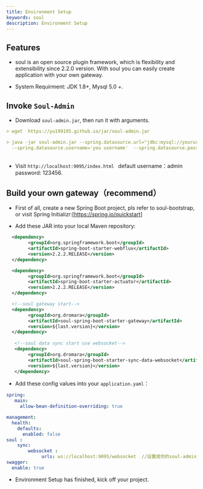 ```yaml
---
title: Environment Setup
keywords: soul
description: Environment Setup
---
```


## Features

* soul is an open source plugin framework, which is flexibility and extensibility since 2.2.0 version.
  With soul you can easily create application with your own gateway.

* System Requirment: JDK 1.8+, Mysql 5.0 +.

## Invoke `Soul-Admin`

* Download `soul-admin.jar`, then run it with arguments.
```yaml
> wget  https://yu199195.github.io/jar/soul-admin.jar

> java -jar soul-admin.jar --spring.datasource.url="jdbc:mysql://yoururl:3306/soul?useUnicode=true&characterEncoding=utf-8&useSSL=false"  
  --spring.datasource.username='you username'  --spring.datasource.password='you password'
 
```
* Visit `http://localhost:9095/index.html ` default username：admin  password: 123456.

## Build your own gateway（recommend）

* First of all, create a new Spring Boot project, pls refer to soul-bootstrap, or visit Spring Initializr:[https://spring.io/quickstart]

* Add these JAR into your local Maven repository:
```xml
  <dependency>
        <groupId>org.springframework.boot</groupId>
        <artifactId>spring-boot-starter-webflux</artifactId>
        <version>2.2.2.RELEASE</version>
  </dependency>

  <dependency>
        <groupId>org.springframework.boot</groupId>
        <artifactId>spring-boot-starter-actuator</artifactId>
        <version>2.2.2.RELEASE</version>
  </dependency>

  <!--soul gateway start-->
  <dependency>
        <groupId>org.dromara</groupId>
        <artifactId>soul-spring-boot-starter-gateway</artifactId>
        <version>${last.version}</version>
  </dependency>
  
   <!--soul data sync start use websocket-->
   <dependency>
        <groupId>org.dromara</groupId>
        <artifactId>soul-spring-boot-starter-sync-data-websocket</artifactId>
        <version>${last.version}</version>
   </dependency>
```

* Add these config values into your `application.yaml`：
```yaml
spring:
   main:
     allow-bean-definition-overriding: true

management:
  health:
    defaults:
      enabled: false
soul :
    sync:
        websocket :
             urls: ws://localhost:9095/websocket  //设置成你的soul-admin地址
swagger:
  enable: true
```
* Environment Setup has finished, kick off your project.










